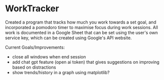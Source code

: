 # WorkTracker
Created a program that tracks how much you work towards a set goal, and incorporated a pomodoro timer to maximise focus during work sessions. All work is documented in a Google Sheet that can be set using the user's own service key, which can be created using Google's API website. 

Current Goals/Improvements:
- close all windows when end session
- add chat gpt feature (open ai token) that gives suggestions on improving based on distractions
- show trends/history in a graph using matplotlib?
